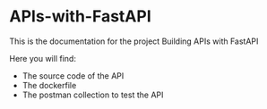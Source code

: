 # APIs-with-FastAPI

This is the documentation for the project Building APIs with FastAPI

Here you will find:
- The source code of the API
- The dockerfile
- The postman collection to test the API
